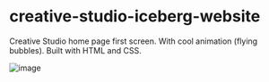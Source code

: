# creative-studio-iceberg-website
Creative Studio home page first screen. With cool animation (flying bubbles). Built with HTML and CSS.

![image](https://user-images.githubusercontent.com/42185328/116367853-6ad1a780-a810-11eb-9a8d-0ee4c38bee6a.png)

